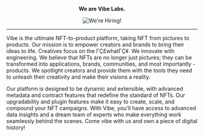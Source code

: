<p align="center">
  <strong>We are Vibe Labs.</strong>
</p>

<p align="center">
  <img src="https://user-images.githubusercontent.com/24772/236897631-ae66409d-db5c-4706-a98a-64bf92e9e86f.png" alt="We're Hiring!">
</p>


---

Vibe is the ultimate NFT-to-product platform, taking NFT from pictures to products. Our mission is to empower creators and brands to bring their ideas to life. Creatives focus on the ΓÇ£whatΓÇ¥. We innovate with engineering. We believe that NFTs are no longer just pictures; they can be transformed into applications, brands, communities, and most importantly - products. We spotlight creators and provide them with the tools they need to unleash their creativity and make their visions a reality.

Our platform is designed to be dynamic and extensible, with advanced metadata and contract features that redefine the standard of NFTs. Our upgradability and plugin features make it easy to create, scale, and compound your NFT campaigns. With Vibe, you'll have access to advanced data insights and a dream team of experts who make everything work seamlessly behind the scenes. Come vibe with us and own a piece of digital history!
